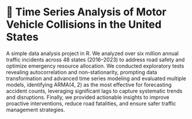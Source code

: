 # 🚗 Time Series Analysis of Motor Vehicle Collisions in the United States

A simple data analysis project in R. We analyzed over six million annual traffic incidents across 48 states (2016–2023) to address road safety and optimize emergency resource allocation. We conducted exploratory tests revealing autocorrelation and non-stationarity, prompting data transformation and advanced time series modeling and evaluated multiple models, identifying ARMA(4, 2) as the most effective for forecasting accident counts, leveraging significant lags to capture systematic trends and disruptions. Finally, we provided actionable insights to improve proactive interventions, reduce road fatalities, and ensure safer traffic management strategies.
